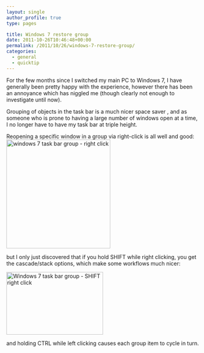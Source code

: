 ```yaml
---
layout: single
author_profile: true
type: pages

title: Windows 7 restore group
date: 2011-10-26T10:46:48+00:00
permalink: /2011/10/26/windows-7-restore-group/
categories:
  - general
  - quicktip
---
```

For the few months since I switched my main PC to Windows 7, I have generally been pretty happy with the experience, however there has been an annoyance which has niggled me (though clearly not enough to investigate until now).

Grouping of objects in the task bar is a much nicer space saver , and as someone who is prone to having a large number of windows open at a time, I no longer have to have my task bar at triple height.

Reopening a specific window in a group via right-click is all well and good:[<img class="aligncenter size-full wp-image-265" title="win7 right click group" src="http://ox10.it/allbs/wp-content/uploads/2011/10/win7-right-click-group.png" alt="windows 7 task bar group - right click" width="272" height="285" />](http://ox10.it/allbs/wp-content/uploads/2011/10/win7-right-click-group.png)

but I only just discovered that if you hold SHIFT while right clicking, you get the cascade/stack options, which make some workflows much nicer:

[<img class="aligncenter size-full wp-image-266" title="win7 shift right click" src="http://ox10.it/allbs/wp-content/uploads/2011/10/win7-shift-right-click.png" alt="Windows 7 task bar group - SHIFT right click" width="253" height="164" />](http://ox10.it/allbs/wp-content/uploads/2011/10/win7-shift-right-click.png)

and holding CTRL while left clicking causes each group item to cycle in turn.
